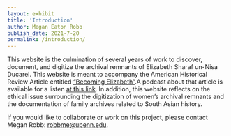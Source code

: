 ```yaml
---
layout: exhibit
title: 'Introduction'
author: Megan Eaton Robb
publish_date: 2021-7-20
permalink: /introduction/
---
```

<p>This website is the culmination of several years of work to discover, document, and digitize the archival remnants of Elizabeth Sharaf un-Nisa Ducarel. This website is meant to accompany the American Historical Review Article entitled <a href="https://academic.oup.com/ahr/article-abstract/128/1/144/7098190">“Becoming Elizabeth”</a>.A podcast about that article is available for a listen <a href="https://www.historians.org/becoming-elizabeth-plus-aha-2023">at this link</a>. In addition, this website reflects on the ethical issue surrounding the digitization of women’s archival remnants and the documentation of family archives related to South Asian history.</p>

<p>If you would like to collaborate or work on this project, please contact Megan Robb: <a href="mailto:robbme@upenn.edu">robbme@upenn.edu</a>.</p>